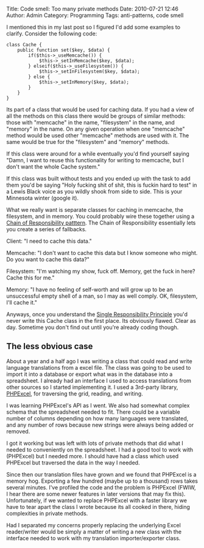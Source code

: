 Title: Code smell: Too many private methods
Date: 2010-07-21 12:46
Author: Admin
Category: Programming
Tags: anti-patterns, code smell

I mentioned this in my last post so I figured I'd add some examples to
clarify. Consider the following code:

~~~~ {name="code"}
class Cache {
    public function set($key, $data) {
        if($this->_useMemcache()) {
            $this->_setInMemcache($key, $data);
        } elseif($this->_useFilesystem()) {
            $this->_setInFilesystem($key, $data);
        } else {
            $this->_setInMemory($key, $data);
        }
    }
}
~~~~

Its part of a class that would be used for caching data. If you had a
view of all the methods on this class there would be groups of similar
methods: those with "memcache" in the name, "filesystem" in the name,
and "memory" in the name. On any given operation when one "memcache"
method would be used other "memcache" methods are used with it. The same
would be true for the "filesystem" and "memory" methods.

If this class were around for a while eventually you'd find yourself
saying "Damn, I want to reuse this functionality for writing to
memcache, but I don't want the whole Cache system."

If this class was built without tests and you ended up with the task to
add them you'd be saying "Holy fucking shit of shit, this is fuckin hard
to test" in a Lewis Black voice as you wildly shook from side to side.
This is your Minnesota winter (google it).

What we really want is separate classes for caching in memcache, the
filesystem, and in memory. You could probably wire these together using
a [Chain of Responsibility patttern][]. The Chain of Responsibility
essentially lets you create a series of fallbacks.

Client: "I need to cache this data."  

Memcache: "I don't want to cache this data but I know someone who might.
Do you want to cache this data?"  

Filesystem: "I'm watching my show, fuck off. Memory, get the fuck in
here? Cache this for me."  

Memory: "I have no feeling of self-worth and will grow up to be an
unsuccessful empty shell of a man, so I may as well comply. OK,
filesystem, I'll cache it."

Anyways, once you understand the [Single Responsibility Principle][]
you'd never write this Cache class in the first place. Its obviously
flawed. Clear as day. Sometime you don't find out until you're already
coding though.

## The less obvious case

About a year and a half ago I was writing a class that could read and
write language translations from a excel file. The class was going to be
used to import it into a database or export what was in the database
into a spreadsheet. I already had an interface I used to access
translations from other sources so I started implementing it. I used a
3rd-party library, [PHPExcel][], for traversing the grid, reading, and
writing.

I was learning PHPExcel's API as I went. We also had somewhat complex
schema that the spreadsheet needed to fit. There could be a variable
number of columns depending on how many languages were translated, and
any number of rows because new strings were always being added or
removed.

I got it working but was left with lots of private methods that did what
I needed to conveniently on the spreadsheet. I had a good tool to work
with (PHPExcel) but I needed more. I should have had a class which used
PHPExcel but traversed the data in the way I needed.

Since then our translation files have grown and we found that PHPExcel
is a memory hog. Exporting a few hundred (maybe up to a thousand) rows
takes several minutes. I've profiled the code and the problem is
PHPExcel (FWIW, I hear there are some newer features in later versions
that may fix this). Unfortunately, if we wanted to replace PHPExcel with
a faster library we have to tear apart the class I wrote because its all
cooked in there, hiding complexities in private methods.

Had I separated my concerns properly replacing the underlying Excel
reader/writer would be simply a matter of writing a new class with the
interface needed to work with my translation importer/exporter class.

[Chain of Responsibility patttern]: http://en.wikipedia.org/wiki/Chain-of-responsibility_pattern
  [Single Responsibility Principle]: http://en.wikipedia.org/wiki/Single_responsibility_principle
  [PHPExcel]: http://phpexcel.codeplex.com/
